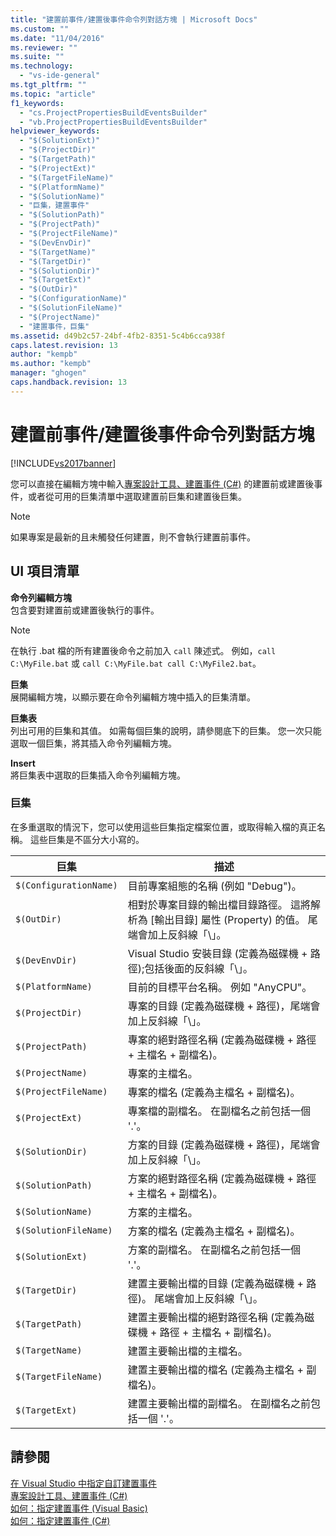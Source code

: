 ```yaml
---
title: "建置前事件/建置後事件命令列對話方塊 | Microsoft Docs"
ms.custom: ""
ms.date: "11/04/2016"
ms.reviewer: ""
ms.suite: ""
ms.technology: 
  - "vs-ide-general"
ms.tgt_pltfrm: ""
ms.topic: "article"
f1_keywords: 
  - "cs.ProjectPropertiesBuildEventsBuilder"
  - "vb.ProjectPropertiesBuildEventsBuilder"
helpviewer_keywords: 
  - "$(SolutionExt)"
  - "$(ProjectDir)"
  - "$(TargetPath)"
  - "$(ProjectExt)"
  - "$(TargetFileName)"
  - "$(PlatformName)"
  - "$(SolutionName)"
  - "巨集，建置事件"
  - "$(SolutionPath)"
  - "$(ProjectPath)"
  - "$(ProjectFileName)"
  - "$(DevEnvDir)"
  - "$(TargetName)"
  - "$(TargetDir)"
  - "$(SolutionDir)"
  - "$(TargetExt)"
  - "$(OutDir)"
  - "$(ConfigurationName)"
  - "$(SolutionFileName)"
  - "$(ProjectName)"
  - "建置事件，巨集"
ms.assetid: d49b2c57-24bf-4fb2-8351-5c4b6cca938f
caps.latest.revision: 13
author: "kempb"
ms.author: "kempb"
manager: "ghogen"
caps.handback.revision: 13
---
```

# 建置前事件/建置後事件命令列對話方塊
[!INCLUDE[vs2017banner](../../code-quality/includes/vs2017banner.md)]

您可以直接在編輯方塊中輸入[專案設計工具、建置事件 \(C\#\)](../../ide/reference/build-events-page-project-designer-csharp.md) 的建置前或建置後事件，或者從可用的巨集清單中選取建置前巨集和建置後巨集。  
  
> [!NOTE]
>  如果專案是最新的且未觸發任何建置，則不會執行建置前事件。  
  
## UI 項目清單  
 **命令列編輯方塊**  
 包含要對建置前或建置後執行的事件。  
  
> [!NOTE]
>  在執行 .bat 檔的所有建置後命令之前加入 `call` 陳述式。  例如，`call C:\MyFile.bat` 或 `call C:\MyFile.bat call C:\MyFile2.bat`。  
  
 **巨集**  
 展開編輯方塊，以顯示要在命令列編輯方塊中插入的巨集清單。  
  
 **巨集表**  
 列出可用的巨集和其值。  如需每個巨集的說明，請參閱底下的巨集。  您一次只能選取一個巨集，將其插入命令列編輯方塊。  
  
 **Insert**  
 將巨集表中選取的巨集插入命令列編輯方塊。  
  
### 巨集  
 在多重選取的情況下，您可以使用這些巨集指定檔案位置，或取得輸入檔的真正名稱。  這些巨集是不區分大小寫的。  
  
|巨集|描述|  
|--------|--------|  
|`$(ConfigurationName)`|目前專案組態的名稱 \(例如 "Debug"\)。|  
|`$(OutDir)`|相對於專案目錄的輸出檔目錄路徑。  這將解析為 \[輸出目錄\] 屬性 \(Property\) 的值。  尾端會加上反斜線「\\」。|  
|`$(DevEnvDir)`|Visual Studio 安裝目錄 \(定義為磁碟機 \+ 路徑\);包括後面的反斜線「\\」。|  
|`$(PlatformName)`|目前的目標平台名稱。  例如 "AnyCPU"。|  
|`$(ProjectDir)`|專案的目錄 \(定義為磁碟機 \+ 路徑\)，尾端會加上反斜線「\\」。|  
|`$(ProjectPath)`|專案的絕對路徑名稱 \(定義為磁碟機 \+ 路徑 \+ 主檔名 \+ 副檔名\)。|  
|`$(ProjectName)`|專案的主檔名。|  
|`$(ProjectFileName)`|專案的檔名 \(定義為主檔名 \+ 副檔名\)。|  
|`$(ProjectExt)`|專案檔的副檔名。  在副檔名之前包括一個 '.'。|  
|`$(SolutionDir)`|方案的目錄 \(定義為磁碟機 \+ 路徑\)，尾端會加上反斜線「\\」。|  
|`$(SolutionPath)`|方案的絕對路徑名稱 \(定義為磁碟機 \+ 路徑 \+ 主檔名 \+ 副檔名\)。|  
|`$(SolutionName)`|方案的主檔名。|  
|`$(SolutionFileName)`|方案的檔名 \(定義為主檔名 \+ 副檔名\)。|  
|`$(SolutionExt)`|方案的副檔名。  在副檔名之前包括一個 '.'。|  
|`$(TargetDir)`|建置主要輸出檔的目錄 \(定義為磁碟機 \+ 路徑\)。  尾端會加上反斜線「\\」。|  
|`$(TargetPath)`|建置主要輸出檔的絕對路徑名稱 \(定義為磁碟機 \+ 路徑 \+ 主檔名 \+ 副檔名\)。|  
|`$(TargetName)`|建置主要輸出檔的主檔名。|  
|`$(TargetFileName)`|建置主要輸出檔的檔名 \(定義為主檔名 \+ 副檔名\)。|  
|`$(TargetExt)`|建置主要輸出檔的副檔名。  在副檔名之前包括一個 '.'。|  
  
## 請參閱  
 [在 Visual Studio 中指定自訂建置事件](../../ide/specifying-custom-build-events-in-visual-studio.md)   
 [專案設計工具、建置事件 \(C\#\)](../../ide/reference/build-events-page-project-designer-csharp.md)   
 [如何：指定建置事件 \(Visual Basic\)](../Topic/How%20to:%20Specify%20Build%20Events%20\(Visual%20Basic\).md)   
 [如何：指定建置事件 \(C\#\)](../../ide/how-to-specify-build-events-csharp.md)